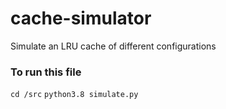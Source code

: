 # cache-simulator
Simulate an LRU cache of different configurations

### To run this file
`cd /src`
`python3.8 simulate.py`
